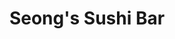 ---
layout: place
title: "Seong's Sushi Bar"
permalink: /alaska/juneau/seong-s-sushi-bar.html
stateAbbr: AK
stateName: Alaska
cityName: Juneau
place_id: ChIJmUHKeYbfAFQRVMBL-u6A5R8
photos:
  - name: >-
      places/ChIJmUHKeYbfAFQRVMBL-u6A5R8/photos/AeeoHcIVYk9H-8yDkjHxmxTO_rP10ZEY1c4RN2brKKYhfPX0fNWiVlockwQWXE5fted8xfZ_GAaW_zH89EHh3qmMhMc9EtrAkS71lnoksNL74hqvfR-zWhsZpFtDXd3bSVKIgj0H5ckcBsD_aUJtLFjJhmgwcssRobU8EsDxcXA45EpqgfJoFW2g73agJ3O75zTkuWEBwyDcUs69XUU9RGBPMV2NOAEz1f0om6z6gz8lw7qma1CO6PQJmZHThMIv97EyXwdnpuJh23F6JZHv56hFgSCNv3zoAmdQ6N9spzTXtbuX-p79YzV0hwirJdIBYgJev1sIxcqJnKS4Wg6EcTs18d_hipFWVKrmnJh-xqH5TciI5ipWHSmlMetwxJVK-Exh2MYD7pCkHbXI8TsTZ-FwanNwLI_TZ3lYZcFQBo3yoW8q1Q
    widthPx: 3024
    heightPx: 4032
    authorAttributions:
      - displayName: Nick Rutecki
        uri: https://maps.google.com/maps/contrib/107066313271218729596
        photoUri: >-
          https://lh3.googleusercontent.com/a/ACg8ocJG24dqY7lo4mBOSsm6X1bvDort1wpXTJrQPKf4mO3jfr0Lqg=s100-p-k-no-mo
    flagContentUri: >-
      https://www.google.com/local/imagery/report/?cb_client=maps_api_places.places_api&image_key=!1e10!2sCIHM0ogKEICAgIDErNftDw&hl=en-US
    googleMapsUri: >-
      https://www.google.com/maps/place//data=!3m4!1e2!3m2!1sCIHM0ogKEICAgIDErNftDw!2e10!4m2!3m1!1s0x5400df8679ca4199:0x1fe580eefa4bc054
  - name: >-
      places/ChIJmUHKeYbfAFQRVMBL-u6A5R8/photos/AeeoHcK2E1yPRKt2OhBqn52uXW78Ac8BsIwKpi9vFeOenbySUDn9JMgkBHuxAopsCg5kU4qgyBzv4DQNB-Q4bD7QGvBcR56OcOEsRwIGB6GW5JdAOZlTSHbhGQrDTm-hG9sI4Ieud95n9phTAPTytV_ZrbKYK2IEH-n24CAXXhexfVCC0QT2gD0egOCTTfJPRpJwHYythSAf_tpen3c-JWix1P5Uiv6h6LfMd19iWJmSqtdmtpKM7bQsOs64GzrNOP0O65ool4Ts2I5QlwF18G7LpkWI4ltbJXUL9J3tLGxtfUYpPfOVkObAXjIZqvf7_5j65mhTkn5O1boqZrANAS78yCTOiXPgVDPX-kQu72OsFV7X37qtuwea1YDpsH-CTvU861KyYwR9bPULZ7RraQ5RCNCAcVvtjF2VZ-WRsdt0caddcw
    widthPx: 1080
    heightPx: 861
    authorAttributions:
      - displayName: Rachel Zepp
        uri: https://maps.google.com/maps/contrib/105388380866126799911
        photoUri: >-
          https://lh3.googleusercontent.com/a-/ALV-UjUKRYKctYvW-yVbwN-nT-JkoxcXsB9T6jz56DBwGew5Hqekko4BFQ=s100-p-k-no-mo
    flagContentUri: >-
      https://www.google.com/local/imagery/report/?cb_client=maps_api_places.places_api&image_key=!1e10!2sCIHM0ogKEICAgID4nMqpXg&hl=en-US
    googleMapsUri: >-
      https://www.google.com/maps/place//data=!3m4!1e2!3m2!1sCIHM0ogKEICAgID4nMqpXg!2e10!4m2!3m1!1s0x5400df8679ca4199:0x1fe580eefa4bc054
  - name: >-
      places/ChIJmUHKeYbfAFQRVMBL-u6A5R8/photos/AeeoHcL4aUz3c2T40k1ewNmCC83ugFqMBgH_c0nbdtTnxfFEtYAZ100MoI_W2hWBgFoZAwbllkR3qALkkasvhoQ_1beWK7_Ov2x4BCAXpYkSo4P7gQ_QOeZTZsd2CHBjiy6qISkZ1B3yE8wNHbQUTzoPNM9VG-Bib0gJf9C6Q_ekA35LRWqQXIxMtCeb9coug-n198hjGef73bHSKIrbVZQ5D5WMRqknrOEEbZSLxETW7yfXntPJYUEO8hTBMdWmpJW0FpTSeU7yXbTYQhPJTW5Qhb9pOa5ATDBkBV1gt7FCaihSDJGSG9gz8l1VWSV9OGBha26MVXOoUeEu2OlxmkAjnXYBPKVuIjm5cvsWepWrOTboqJswnMdpUpULhma0BjGPTIv74vgwYtWwmPX0Rqy2RtnjY37rlr9M2sYNbgwoB6Js7A
    widthPx: 3024
    heightPx: 4032
    authorAttributions:
      - displayName: Marlla Cabrigas
        uri: https://maps.google.com/maps/contrib/107072839192989885333
        photoUri: >-
          https://lh3.googleusercontent.com/a/ACg8ocKBqHV2fF_h0-FVE-jxfhEjQKRX3UF0D-qHg8SOJoQ_ZUvUuw=s100-p-k-no-mo
    flagContentUri: >-
      https://www.google.com/local/imagery/report/?cb_client=maps_api_places.places_api&image_key=!1e10!2sCIHM0ogKEICAgICl_Pn4RA&hl=en-US
    googleMapsUri: >-
      https://www.google.com/maps/place//data=!3m4!1e2!3m2!1sCIHM0ogKEICAgICl_Pn4RA!2e10!4m2!3m1!1s0x5400df8679ca4199:0x1fe580eefa4bc054
  - name: >-
      places/ChIJmUHKeYbfAFQRVMBL-u6A5R8/photos/AeeoHcK-2BboEfpCyldND4ObXBYiNOqat0tlLXDkCrmgkyDQT-pv6q17T59aEeAeTWW_qpAxHvlyHbAskFbDYX_Dv9QGGG1shCaJEFNMJHYcgKLDBthS6RqasdYrUcfVHeKVXYEH7tG1iFMJs_-cG9ma9ZYhrQi17erpHrSH9oZGxAAoCQC9IS64NYFhz0bMy5I6j2eC4-Yh0LHZPexMS11VTva_IZ57NDJMM1zzQKeqtQcNphtXhAW_gO9EReannGNuvAHpPjrJqXhaFfaExbqheiSCH5JIJeGBSU4QIYJOm9pDubNWbwbIfiZ-RhiR2jbrfQ3mJo2VZo01GoawFLN2W2oqhl4ucDx5y5eLCE3diHZBplBuo4vu1-SBgKTBaTLkzkSuyNPyG60CZstMGlsOXZqbv6aDKYCWLqXSRErcHv6SYdk
    widthPx: 3000
    heightPx: 4000
    authorAttributions:
      - displayName: Sitkan
        uri: https://maps.google.com/maps/contrib/108628599039483649281
        photoUri: >-
          https://lh3.googleusercontent.com/a-/ALV-UjW1jAp4Oo8FoAADAdOVFInpulzk9O6udvgDItRyY71f1Fg5b0rG=s100-p-k-no-mo
    flagContentUri: >-
      https://www.google.com/local/imagery/report/?cb_client=maps_api_places.places_api&image_key=!1e10!2sCIHM0ogKEICAgID_0qDrvQE&hl=en-US
    googleMapsUri: >-
      https://www.google.com/maps/place//data=!3m4!1e2!3m2!1sCIHM0ogKEICAgID_0qDrvQE!2e10!4m2!3m1!1s0x5400df8679ca4199:0x1fe580eefa4bc054
  - name: >-
      places/ChIJmUHKeYbfAFQRVMBL-u6A5R8/photos/AeeoHcIQRcEQRPnYILMNdfV68cHvvDbm1WLqAKRDbzWG16NMJ_eThkFERKICsXGkMpB8omscckk3lg8jjzClZqd9TWedegw8KHV7j-SfEpPXWuN4XjLwQI1cP64aaVpRPYxUnopXifEP2P_hFRX9n6vCD6oVIAfjsCLaGRJIg9-HefSQVXeCRVmhsIjzHJN8c-5LExEQNAxyqzh3XuzypUOFAtTWBNWu2Hjh8xw7uZCZTwAA9SZxQy0tlQRAWE-5GG5Uq7IhOXnib1picFm4TNIIBrKrdZs7uj8bEDq_v-wnb-xUynXYqpzetb64eBy5sblBshVm1XQW2_CbSby7chimNJ4FUCUa__dNUfSALOjlht8PYylFRpWsXxA6AD6kiqb8glHM9faku__V5MmN0nzHwlFTc836pVZ6R_Ee0z_XDjgsADyA
    widthPx: 4160
    heightPx: 2080
    authorAttributions:
      - displayName: Heather Warden
        uri: https://maps.google.com/maps/contrib/101650331441285878014
        photoUri: >-
          https://lh3.googleusercontent.com/a-/ALV-UjVx-6kDgKWP2V3mA_WvzFWfHgHmpIqCM2l3REUfXpxb4IsWm8CQ=s100-p-k-no-mo
    flagContentUri: >-
      https://www.google.com/local/imagery/report/?cb_client=maps_api_places.places_api&image_key=!1e10!2sCIHM0ogKEICAgICi1JaqgwE&hl=en-US
    googleMapsUri: >-
      https://www.google.com/maps/place//data=!3m4!1e2!3m2!1sCIHM0ogKEICAgICi1JaqgwE!2e10!4m2!3m1!1s0x5400df8679ca4199:0x1fe580eefa4bc054
  - name: >-
      places/ChIJmUHKeYbfAFQRVMBL-u6A5R8/photos/AeeoHcKCwcFQEJOD1W774HVMm7mfJlWSICuheLCVeSomVYcpJ6rM-JYsGVKOaIwzdWCBMf2fUSqDWVm69AvRCKWUDvYoeqKrPEVvnIi1FAYpe8RkXJx2w5RmbqSzikglFTvvc4NyKonjhVBd1lsKRj9rIXfjXcbWF1AHCvmGUoQdhT-073GtQ_NaR7Zy6uH-HA0pAcpMoEU1HOE3PQ303-_qAvSgg-4aNcNcU6gWuGcO9y8toYpOvIO5STCvmUlsGwMB3n4T-NrIudvaa-4y5WTwZSDaxZtkarE-gI6CYpm5AhtxSDOOfYkC6m5ChW70ozGaJvIZkp37aNj3nUkzTXUE7ycemu7WrDh_uVDcc2T5xJ45soN-fgcgT04dPoDzOvQvHUqH6ijtiWdkVOqTAPrA49e6qKPkXbfF1h1OS4jsdM5Lsg
    widthPx: 720
    heightPx: 962
    authorAttributions:
      - displayName: Laura Sheldon
        uri: https://maps.google.com/maps/contrib/116964057536868981073
        photoUri: >-
          https://lh3.googleusercontent.com/a/ACg8ocL2Qrm8IBU47fuijpJ49zK6sMrEjL0S17XWSvyFAyR6in03Pw=s100-p-k-no-mo
    flagContentUri: >-
      https://www.google.com/local/imagery/report/?cb_client=maps_api_places.places_api&image_key=!1e10!2sCIHM0ogKEICAgICez9SQNw&hl=en-US
    googleMapsUri: >-
      https://www.google.com/maps/place//data=!3m4!1e2!3m2!1sCIHM0ogKEICAgICez9SQNw!2e10!4m2!3m1!1s0x5400df8679ca4199:0x1fe580eefa4bc054
  - name: >-
      places/ChIJmUHKeYbfAFQRVMBL-u6A5R8/photos/AeeoHcJGrGGoB2-gK5y0WStSTT0FDJitoL8Ph_jZoUyOn5tzZZdb02Hx6OT3U5PRW2x4QAJyxaagzzGpGLn9_7y41mgkpO2fYOXahfiaJUtoMTZyzqqnKAPYmkEsrocem4rvbMp5KmNU4ZbdtflcPFoJ_XkjJnbXygBvy7Um0hAl-c9AbPLG7kN-48ZKQPK95Glaf8EhydoeTRYpOnbiTCiTvTl5FV7-i_36ERCdWMlS20QuyShL95Z_gpD0ZgWOrFb9gGzJ6IlwGVipSR1nkgl31foT_AE6lRqLIFOyHP-fEf5pX3bbpik6FsLZ-tk2fA13OPWT5AhCZRduZGBOEZtkZopg5C-vlOT6R1XZNuCHEsmUvhwRCzJYn70wwsxniZBTDsBm6DcjtVPGjtozrjQoShzjzLFBbG43O6H9BfsS7TXJrJ94
    widthPx: 1836
    heightPx: 3264
    authorAttributions:
      - displayName: Peter Andersson
        uri: https://maps.google.com/maps/contrib/115333102596604697502
        photoUri: >-
          https://lh3.googleusercontent.com/a/ACg8ocIHc_Bndaxey8uOT_nJZOBqz2gkIRZtZ1ZwBtNTMsF-uRM6yvKS=s100-p-k-no-mo
    flagContentUri: >-
      https://www.google.com/local/imagery/report/?cb_client=maps_api_places.places_api&image_key=!1e10!2sCIHM0ogKEICAgIDElbaHnQE&hl=en-US
    googleMapsUri: >-
      https://www.google.com/maps/place//data=!3m4!1e2!3m2!1sCIHM0ogKEICAgIDElbaHnQE!2e10!4m2!3m1!1s0x5400df8679ca4199:0x1fe580eefa4bc054
  - name: >-
      places/ChIJmUHKeYbfAFQRVMBL-u6A5R8/photos/AeeoHcIFsWAOo2jS50V7h_G0XZfJnOvfpu_nEr6MQefNM8_CeX7cI2IQZ_JppzEpAPTZqr5hxguXIeIWOpvZwjgtbnaNF8DAxUe_kbokzo0ObAGnbABkTBI_3BD8PIc5DO3lB0j8QvcxfGxcP_9Zspc3sjfipOqSZYwE9UxONZXtnINHZsudmyGAUvl4CSATCOQDq3hyd2S1o3vCDoX4LKK3QGlI3Kx-hJOeVf4at48lE69VySQW7158NyzQUm0-u_RocbbIIaofzD1aUT1pY_LXfn1lLa1ZcjE5c0t998gzqOWdjf0CRJsN6NWxBdaI1AICon4rNUefWJrNWXWSB1bOhAyGmkNXsOE5yZTovvBF6F8yPe4u7sV306oYBVAvq4pbw17DDeCbWiMH8F5o6W6riBOZMhznHOQjl4ispgksk3p1V_8h
    widthPx: 1920
    heightPx: 1080
    authorAttributions:
      - displayName: George Jim
        uri: https://maps.google.com/maps/contrib/112202031322702830856
        photoUri: >-
          https://lh3.googleusercontent.com/a/ACg8ocIhqY8yuEINZRMpnI1rpqnraY1U_fGzV1TrmK1UiSL7dp7tgw=s100-p-k-no-mo
    flagContentUri: >-
      https://www.google.com/local/imagery/report/?cb_client=maps_api_places.places_api&image_key=!1e10!2sCIHM0ogKEICAgICEhdWU4QE&hl=en-US
    googleMapsUri: >-
      https://www.google.com/maps/place//data=!3m4!1e2!3m2!1sCIHM0ogKEICAgICEhdWU4QE!2e10!4m2!3m1!1s0x5400df8679ca4199:0x1fe580eefa4bc054
  - name: >-
      places/ChIJmUHKeYbfAFQRVMBL-u6A5R8/photos/AeeoHcL5eZRuiIb49emqmvyeIukjHTEjvTKa3oZgHfoB9kSlUv0Jkz7suHlfdQ4pS7BD678NpG8VAOHf_uJjQJBHybbkWdJSNHh3lIVHVYnyCC1hVxswXRWaFY5xiNaNNQupBALBIbsI0QfsyIQSF1VRg4pVIXlZKKBoAuvwR7RwzkGuKD2a7g4d0HAllZDoBtiS7F471kvQZrmJ2VNHISzbP79dKjJ3a1i5VDb6i3XWi1CtJrMVpYj2tR9ez83LyD1mj1gzCXPS8gBhYapDHAURnPmfZn77aGvlbdjbx2R5iACZfisruJWRoJVVyWJ1nn-wUA4YQU8wSKg4Aotqg0dFYvw8uUSHZ84UUIf4GhfU-4FAXOmhEzPusFkowWVWBUG9aEp9AGQBGLZ-aezsMm8bXJgJQ1uQSZt74qGcfr8IOpotkQ
    widthPx: 1080
    heightPx: 1350
    authorAttributions:
      - displayName: Rachel Zepp
        uri: https://maps.google.com/maps/contrib/105388380866126799911
        photoUri: >-
          https://lh3.googleusercontent.com/a-/ALV-UjUKRYKctYvW-yVbwN-nT-JkoxcXsB9T6jz56DBwGew5Hqekko4BFQ=s100-p-k-no-mo
    flagContentUri: >-
      https://www.google.com/local/imagery/report/?cb_client=maps_api_places.places_api&image_key=!1e10!2sCIHM0ogKEICAgID2rPfjEw&hl=en-US
    googleMapsUri: >-
      https://www.google.com/maps/place//data=!3m4!1e2!3m2!1sCIHM0ogKEICAgID2rPfjEw!2e10!4m2!3m1!1s0x5400df8679ca4199:0x1fe580eefa4bc054
  - name: >-
      places/ChIJmUHKeYbfAFQRVMBL-u6A5R8/photos/AeeoHcKXf8-xO1hWi4dt_ecFrjgubbt8kBjPm95y7rEBd2_KsZorjuzHJgeHGc4TGXRSXtDgHJhU9qp49q1e4DI0caaRzTp9KisIFN9y-ZEDEos3dToZIxnY262PakbROJuYo_EqwAIfGlXW-bKVFW4nWLUQXrwTr0eKm8MMpcqswf1Yj4g9BcPogrhyDFpmbxv32AI1xUuFtHhYO8Mp3r5ShNvFjrzWHjbl24GqJ-LKjeNZGihkkDhJYKrejNq9rWUe7vpIM61rP6y15LfYz8M71evbMUpoI4DEWcyv8bLxxdSmhvhE4jxGj0HGc1ol2R-01kj3fnWwU7WgbzDEq2oywyLjzPRjqiSdjtjJgfiSluiHOkq_OOjN0CxH95poOi9QpwSNp2e1sLXbdVBCytNiA-lI6CnePrN15kagKqYe4Csf6q42
    widthPx: 3024
    heightPx: 4032
    authorAttributions:
      - displayName: Alex Herndon
        uri: https://maps.google.com/maps/contrib/104423512551967497182
        photoUri: >-
          https://lh3.googleusercontent.com/a-/ALV-UjVMT2zfYBJN1WhTFwY-0QVTYeiyddaC5gEsgif0yRGSuqiBhtzt=s100-p-k-no-mo
    flagContentUri: >-
      https://www.google.com/local/imagery/report/?cb_client=maps_api_places.places_api&image_key=!1e10!2sCIHM0ogKEICAgICB_J_p0QE&hl=en-US
    googleMapsUri: >-
      https://www.google.com/maps/place//data=!3m4!1e2!3m2!1sCIHM0ogKEICAgICB_J_p0QE!2e10!4m2!3m1!1s0x5400df8679ca4199:0x1fe580eefa4bc054
address: 740 W 9th St, Juneau, AK 99801, USA
street: 740 W 9th St
city: Juneau
state: AK
zip: '99801'
country: USA
neighborhood: Downtown Juneau
latitude: '58.301711'
longitude: '-134.421184'
accessibility_options:
  wheelchairAccessibleParking: true
  wheelchairAccessibleEntrance: true
  wheelchairAccessibleSeating: true
business_status: OPERATIONAL
name: Seong's Sushi Bar
google_maps_links:
  directionsUri: >-
    https://www.google.com/maps/dir//''/data=!4m7!4m6!1m1!4e2!1m2!1m1!1s0x5400df8679ca4199:0x1fe580eefa4bc054!3e0
  placeUri: https://maps.google.com/?cid=2298384948732346452
  writeAReviewUri: >-
    https://www.google.com/maps/place//data=!4m3!3m2!1s0x5400df8679ca4199:0x1fe580eefa4bc054!12e1
  reviewsUri: >-
    https://www.google.com/maps/place//data=!4m4!3m3!1s0x5400df8679ca4199:0x1fe580eefa4bc054!9m1!1b1
  photosUri: >-
    https://www.google.com/maps/place//data=!4m3!3m2!1s0x5400df8679ca4199:0x1fe580eefa4bc054!10e5
primary_type: Asian Restaurant
opening_hours:
  regular: null
  current: null
secondary_opening_hours:
  regular:
    weekdayDescriptions: null
    type: null
  current:
    weekdayDescriptions: null
    type: null
phone: (907) 586-4778
price_level: PRICE_LEVEL_MODERATE
price_range: null
rating: '4.6'
rating_count: 223
website: http://www.seongssushi.com/
description: null
reviews: null
parking_options: null
payment_options: null
allow_dogs: null
curbside_pickup: null
delivery: null
dine_in: null
good_for_children: null
good_for_groups: null
good_for_sports: null
live_music: null
menu_for_children: null
outdoor_seating: null
reservable: null
restroom: null
serves_beer: null
serves_breakfast: null
serves_brunch: null
serves_cocktails: null
serves_coffee: null
serves_dinner: null
serves_dessert: null
serves_lunch: null
serves_vegetarian_food: null
serves_wine: null
takeout: null

---